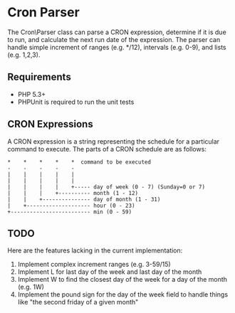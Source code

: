 Cron Parser
===========

The Cron\Parser class can parse a CRON expression, determine if it is due to run, and calculate the next run date of the expression.  The parser can handle simple increment of ranges (e.g. */12), intervals (e.g. 0-9), and lists (e.g. 1,2,3).

Requirements
------------

- PHP 5.3+
- PHPUnit is required to run the unit tests

CRON Expressions
----------------

A CRON expression is a string representing the schedule for a particular command to execute.  The parts of a CRON schedule are as follows:

    *    *    *    *    *  command to be executed
    -    -    -    -    -
    |    |    |    |    |
    |    |    |    |    |
    |    |    |    |    +----- day of week (0 - 7) (Sunday=0 or 7)
    |    |    |    +---------- month (1 - 12)
    |    |    +--------------- day of month (1 - 31)
    |    +-------------------- hour (0 - 23)
    +------------------------- min (0 - 59)

TODO
----

Here are the features lacking in the current implementation:

1. Implement complex increment ranges (e.g. 3-59/15)
2. Implement L for last day of the week and last day of the month
3. Implement W to find the closest day of the week for a day of the month (e.g. 1W)
4. Implement the pound sign for the day of the week field to handle things like "the second friday of a given month"
